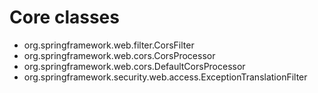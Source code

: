 # Core classes
- org.springframework.web.filter.CorsFilter
- org.springframework.web.cors.CorsProcessor
- org.springframework.web.cors.DefaultCorsProcessor
- org.springframework.security.web.access.ExceptionTranslationFilter

# 
